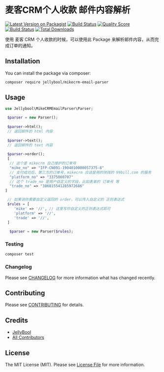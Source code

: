 # 麦客CRM个人收款 邮件内容解析

[![Latest Version on Packagist](https://img.shields.io/packagist/v/JellyBool/mikecrm-email-parser.svg?style=flat-square)](https://packagist.org/packages/jellybool/mikecrm-email-parser)
[![Build Status](https://img.shields.io/travis/JellyBool/mikecrm-email-parser/master.svg?style=flat-square)](https://travis-ci.org/JellyBool/mikecrm-email-parser)
[![Quality Score](https://img.shields.io/scrutinizer/g/JellyBool/mikecrm-email-parser.svg?style=flat-square)](https://scrutinizer-ci.com/g/jellybool/mikecrm-email-parser)
[![Build Status](https://scrutinizer-ci.com/g/JellyBool/mikecrm-email-parser/badges/build.png?b=master)](https://scrutinizer-ci.com/g/JellyBool/mikecrm-email-parser/build-status/master)
[![Total Downloads](https://img.shields.io/packagist/dt/JellyBool/mikecrm-email-parser.svg?style=flat-square)](https://packagist.org/packages/jellybool/mikecrm-email-parser)

使用 麦客 CRM 个人收款的时候，可以使用此 Package 来解析邮件内容，从而完成订单的通知。

## Installation

You can install the package via composer:

```bash
composer require jellybool/mikecrm-email-parser
```

## Usage

``` php
use Jellybool\MikeCRMEmailParser\Parser;

 $parser = new Parser();
 
 $parser->html();
 // 返回邮件的 html 内容
 
 $parser->text();
 // 返回邮件的 text 内容
 
 $parser->order();
 [
  // 这个是 mikecrm 自己维护的订单号
  "mike_no" => "IFP-CN091-1904010000057375-8"
  // 支付成功后，第三方的订单号，mikecrm 应该是用的快钱的 99bill.com 的服务
  "platform_no" => "3375060707"
  // 这个 trade_no 是用户自定义的字段，比如表单的 订单号 等
  "trade_no" => "386815541285972686"
]

 // 如果说你需要自定义返回的 order，可以传入自定义的 正则表达式
 $rules = [
    'mike' => '//', // 这里写你自定义的正则表达式即可
    'platform' => '//',
    'trade' => '//',
 ]
 
  $parser = new Parser($rules);
```

### Testing

``` bash
composer test
```

### Changelog

Please see [CHANGELOG](CHANGELOG.md) for more information what has changed recently.

## Contributing

Please see [CONTRIBUTING](CONTRIBUTING.md) for details.

## Credits

- [JellyBool](https://github.com/JellyBool)
- [All Contributors](../../contributors)

## License

The MIT License (MIT). Please see [License File](LICENSE.md) for more information.
